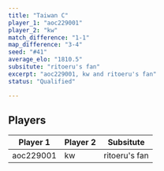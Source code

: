 ```yaml
---
title: "Taiwan C"
player_1: "aoc229001"
player_2: "kw"
match_difference: "1-1"
map_difference: "3-4"
seed: "#41"
average_elo: "1810.5"
subsitute: "ritoeru's fan"
excerpt: "aoc229001, kw and ritoeru's fan"
status: "Qualified"

---
```

## Players

| Player 1 | Player 2 | Subsitute |
| -- | -- | -- |
| aoc229001 | kw | ritoeru's fan |
